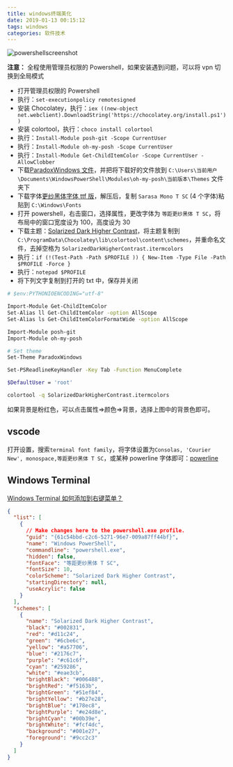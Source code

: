 ```yaml
---
title: windows终端美化
date: 2019-01-13 00:15:12
tags: windows
categories: 软件技术
---
```


![powershellscreenshot](https://gcore.jsdelivr.net/gh/Nayacco/cdn@master/blog/powershellscreenshot.png)

**注意：** 全程使用管理员权限的 Powershell，如果安装遇到问题，可以将 vpn 切换到全局模式

- 打开管理员权限的 Powershell
- 执行：`set-executionpolicy remotesigned`
- 安装 Chocolatey，执行：`iex ((new-object net.webclient).DownloadString('https://chocolatey.org/install.ps1'))`
- 安装 colortool，执行：`choco install colortool`
- 执行：`Install-Module posh-git -Scope CurrentUser`
- 执行：`Install-Module oh-my-posh -Scope CurrentUser`
- 执行：`Install-Module Get-ChildItemColor -Scope CurrentUser -AllowClobber`
- 下载[ParadoxWindows 文件](/file/2019/ParadoxWindows.psm1)，并把将下载好的文件放到 `C:\Users\当前用户\Documents\WindowsPowerShell\Modules\oh-my-posh\当前版本\Themes` 文件夹下
- 下载字体[更纱黑体字体 ttf 版](https://github.com/be5invis/Sarasa-Gothic/releases)，解压后，复制 `Sarasa Mono T SC` (4 个字体)粘贴到 `C:\Windows\Fonts`
- 打开 powershell，右击窗口，选择属性，更改字体为 `等距更纱黑体 T SC`，将布局中的窗口宽度设为 100，高度设为 30
- 下载主题：[Solarized Dark Higher Contrast](https://github.com/mbadolato/iTerm2-Color-Schemes/tree/master/schemes)，将主题复制到 `C:\ProgramData\Chocolatey\lib\colortool\content\schemes`，并重命名文件，去掉空格为 `SolarizedDarkHigherContrast.itermcolors`
- 执行：`if (!(Test-Path -Path $PROFILE )) { New-Item -Type File -Path $PROFILE -Force }`
- 执行：`notepad $PROFILE`
- 将下列文字复制到打开的 txt 中，保存并关闭

```bash
# $env:PYTHONIOENCODING="utf-8"

Import-Module Get-ChildItemColor
Set-Alias ll Get-ChildItemColor -option AllScope
Set-Alias ls Get-ChildItemColorFormatWide -option AllScope

Import-Module posh-git
Import-Module oh-my-posh

# Set theme
Set-Theme ParadoxWindows

Set-PSReadlineKeyHandler -Key Tab -Function MenuComplete

$DefaultUser = 'root'

colortool -q SolarizedDarkHigherContrast.itermcolors
```

如果背景是粉红色，可以点击属性=>颜色=>背景，选择上图中的背景色即可。

## vscode

打开设置，搜索`terminal font family`，将字体设置为`Consolas, 'Courier New', monospace,等距更纱黑体 T SC`，或某种 powerline 字体即可：[powerline](https://github.com/powerline/fonts)

## Windows Terminal

[Windows Terminal 如何添加到右键菜单？](https://www.zhihu.com/question/325948326/answer/700753639)

```json
{
  "list": [
    {
      // Make changes here to the powershell.exe profile.
      "guid": "{61c54bbd-c2c6-5271-96e7-009a87ff44bf}",
      "name": "Windows PowerShell",
      "commandline": "powershell.exe",
      "hidden": false,
      "fontFace": "等距更纱黑体 T SC",
      "fontSize": 10,
      "colorScheme": "Solarized Dark Higher Contrast",
      "startingDirectory": null,
      "useAcrylic": false
    }
  ],
  "schemes": [
    {
      "name": "Solarized Dark Higher Contrast",
      "black": "#002831",
      "red": "#d11c24",
      "green": "#6cbe6c",
      "yellow": "#a57706",
      "blue": "#2176c7",
      "purple": "#c61c6f",
      "cyan": "#259286",
      "white": "#eae3cb",
      "brightBlack": "#006488",
      "brightRed": "#f5163b",
      "brightGreen": "#51ef84",
      "brightYellow": "#b27e28",
      "brightBlue": "#178ec8",
      "brightPurple": "#e24d8e",
      "brightCyan": "#00b39e",
      "brightWhite": "#fcf4dc",
      "background": "#001e27",
      "foreground": "#9cc2c3"
    }
  ]
}
```
